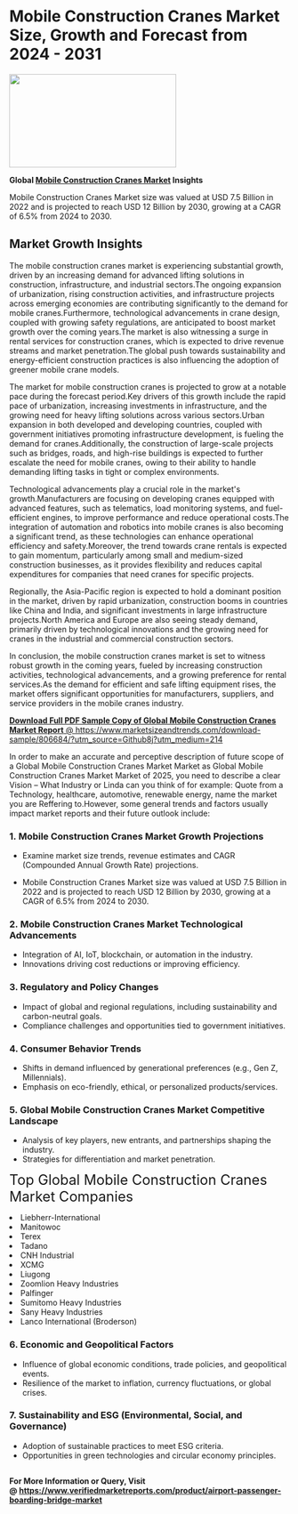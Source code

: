 <H1>Mobile Construction Cranes Market Size, Growth and Forecast from 2024 - 2031</H1><img class="aligncenter size-medium wp-image-584254" src="https://thirdeyenews.in/wp-content/uploads/2024/09/Global-Market-Research-300x168.jpeg" alt="" width="300" height="168" /><p><strong>Global&nbsp;<a href="https://www.marketsizeandtrends.com/download-sample/806684/?utm_source=Github8j?utm_medium=214">Mobile Construction Cranes Market</a> Insights</strong></p><p>Mobile Construction Cranes Market size was valued at USD 7.5 Billion in 2022 and is projected to reach USD 12 Billion by 2030, growing at a CAGR of 6.5% from 2024 to 2030.</p><p><h2>Market Growth Insights</h2> <p>The mobile construction cranes market is experiencing substantial growth, driven by an increasing demand for advanced lifting solutions in construction, infrastructure, and industrial sectors.The ongoing expansion of urbanization, rising construction activities, and infrastructure projects across emerging economies are contributing significantly to the demand for mobile cranes.Furthermore, technological advancements in crane design, coupled with growing safety regulations, are anticipated to boost market growth over the coming years.The market is also witnessing a surge in rental services for construction cranes, which is expected to drive revenue streams and market penetration.The global push towards sustainability and energy-efficient construction practices is also influencing the adoption of greener mobile crane models.</p> <p><a href="#"></a></p> <p>The market for mobile construction cranes is projected to grow at a notable pace during the forecast period.Key drivers of this growth include the rapid pace of urbanization, increasing investments in infrastructure, and the growing need for heavy lifting solutions across various sectors.Urban expansion in both developed and developing countries, coupled with government initiatives promoting infrastructure development, is fueling the demand for cranes.Additionally, the construction of large-scale projects such as bridges, roads, and high-rise buildings is expected to further escalate the need for mobile cranes, owing to their ability to handle demanding lifting tasks in tight or complex environments.</p> <p>Technological advancements play a crucial role in the market's growth.Manufacturers are focusing on developing cranes equipped with advanced features, such as telematics, load monitoring systems, and fuel-efficient engines, to improve performance and reduce operational costs.The integration of automation and robotics into mobile cranes is also becoming a significant trend, as these technologies can enhance operational efficiency and safety.Moreover, the trend towards crane rentals is expected to gain momentum, particularly among small and medium-sized construction businesses, as it provides flexibility and reduces capital expenditures for companies that need cranes for specific projects.</p> <p>Regionally, the Asia-Pacific region is expected to hold a dominant position in the market, driven by rapid urbanization, construction booms in countries like China and India, and significant investments in large infrastructure projects.North America and Europe are also seeing steady demand, primarily driven by technological innovations and the growing need for cranes in the industrial and commercial construction sectors.</p> <p>In conclusion, the mobile construction cranes market is set to witness robust growth in the coming years, fueled by increasing construction activities, technological advancements, and a growing preference for rental services.As the demand for efficient and safe lifting equipment rises, the market offers significant opportunities for manufacturers, suppliers, and service providers in the mobile cranes industry.</p> <p><a href="#"></p><p><span class=""><strong>Download Full PDF Sample Copy of Global Mobile Construction Cranes Market Report</strong> @ <a href="https://www.marketsizeandtrends.com/download-sample/806684/?utm_source=Github8j?utm_medium=214" target="_blank">https://www.marketsizeandtrends.com/download-sample/806684/?utm_source=Github8j?utm_medium=214</a></span></p><p>In order to make an accurate and perceptive description of future scope of a Global&nbsp;Mobile Construction Cranes Market Market as Global&nbsp;Mobile Construction Cranes Market Market of 2025, you need to describe a clear Vision &ndash; What Industry or Linda can you think of for example: Quote from a Technology, healthcare, automotive, renewable energy, name the market you are Reffering to.However, some general trends and factors usually impact market reports and their future outlook include:</p><h3>1.&nbsp;<strong>Mobile Construction Cranes Market Growth Projections</strong></h3><ul><li>Examine market size trends, revenue estimates and CAGR (Compounded Annual Growth Rate) projections.</li><li><p>Mobile Construction Cranes Market size was valued at USD 7.5 Billion in 2022 and is projected to reach USD 12 Billion by 2030, growing at a CAGR of 6.5% from 2024 to 2030.</p></li></ul><h3>2.&nbsp;<strong>Mobile Construction Cranes Market Technological Advancements</strong></h3><ul><li>Integration of AI, IoT, blockchain, or automation in the industry.</li><li>Innovations driving cost reductions or improving efficiency.</li></ul><h3>3.&nbsp;<strong>Regulatory and Policy Changes</strong></h3><ul><li>Impact of global and regional regulations, including sustainability and carbon-neutral goals.</li><li>Compliance challenges and opportunities tied to government initiatives.</li></ul><h3>4.&nbsp;<strong>Consumer Behavior Trends</strong></h3><ul><li>Shifts in demand influenced by generational preferences (e.g., Gen Z, Millennials).</li><li>Emphasis on eco-friendly, ethical, or personalized products/services.</li></ul><h3>5.&nbsp;<strong>Global Mobile Construction Cranes Market Competitive Landscape</strong></h3><ul><li>Analysis of key players, new entrants, and partnerships shaping the industry.</li><li>Strategies for differentiation and market penetration.</li></ul><p data-pm-slice="1 1 []"><span style="color: inherit; font-family: inherit; font-size: 25px;">Top Global Mobile Construction Cranes Market Companies</span></p><div class="" data-test-id=""><p><li>Liebherr-International</li><li> Manitowoc</li><li> Terex</li><li> Tadano</li><li> CNH Industrial</li><li> XCMG</li><li> Liugong</li><li> Zoomlion Heavy Industries</li><li> Palfinger</li><li> Sumitomo Heavy Industries</li><li> Sany Heavy Industries</li><li> Lanco International (Broderson)</li></p></div><h3>6.&nbsp;<strong>Economic and Geopolitical Factors</strong></h3><ul><li>Influence of global economic conditions, trade policies, and geopolitical events.</li><li>Resilience of the market to inflation, currency fluctuations, or global crises.</li></ul><h3>7.&nbsp;<strong>Sustainability and ESG (Environmental, Social, and Governance)</strong></h3><ul><li>Adoption of sustainable practices to meet ESG criteria.</li><li>Opportunities in green technologies and circular economy principles.</li></ul><h2><strong style="font-size: 14px;">For More Information or Query, Visit @&nbsp;</strong><a style="background-color: #ffffff; font-size: 14px;" href="https://www.marketsizeandtrends.com/report/mobile-construction-cranes-market/" target="_blank">https://www.verifiedmarketreports.com/product/airport-passenger-boarding-bridge-market</a></h2>